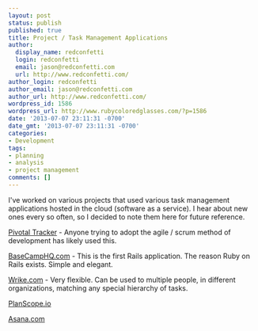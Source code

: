 ```yaml
---
layout: post
status: publish
published: true
title: Project / Task Management Applications
author:
  display_name: redconfetti
  login: redconfetti
  email: jason@redconfetti.com
  url: http://www.redconfetti.com/
author_login: redconfetti
author_email: jason@redconfetti.com
author_url: http://www.redconfetti.com/
wordpress_id: 1586
wordpress_url: http://www.rubycoloredglasses.com/?p=1586
date: '2013-07-07 23:11:31 -0700'
date_gmt: '2013-07-07 23:11:31 -0700'
categories:
- Development
tags:
- planning
- analysis
- project management
comments: []
---
```

<p>I've worked on various projects that used various task management applications hosted in the cloud (software as a service). I hear about new ones every so often, so I decided to note them here for future reference.</p>
<p><a href="http://www.pivotaltracker.com/" target="_blank">Pivotal Tracker</a> - Anyone trying to adopt the agile / scrum method of development has likely used this.</p>
<p><a href="http://basecamp.com/" target="_blank">BaseCampHQ.com</a> - This is the first Rails application. The reason Ruby on Rails exists. Simple and elegant.</p>
<p><a href="http://www.wrike.com/" target="_blank">Wrike.com</a> - Very flexible. Can be used to multiple people, in different organizations, matching any special hierarchy of tasks.</p>
<p><a href="https://planscope.io/" target="_blank">PlanScope.io</a></p>
<p><a href="http://asana.com/" target="_blank">Asana.com</a></p>
<p> </p>
<p> </p>
<p> </p>
